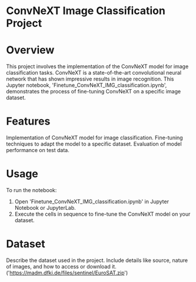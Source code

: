 # ConvNeXT Image Classification Project
# Overview

This project involves the implementation of the ConvNeXT model for image classification tasks. ConvNeXT is a state-of-the-art convolutional neural network that has shown impressive results in image recognition. This Jupyter notebook, 'Finetune_ConvNeXT_IMG_classification.ipynb', demonstrates the process of fine-tuning ConvNeXT on a specific image dataset.

# Features

Implementation of ConvNeXT model for image classification.
Fine-tuning techniques to adapt the model to a specific dataset.
Evaluation of model performance on test data.

# Usage
To run the notebook:

1. Open 'Finetune_ConvNeXT_IMG_classification.ipynb' in Jupyter Notebook or JupyterLab.
2. Execute the cells in sequence to fine-tune the ConvNeXT model on your dataset.

# Dataset

Describe the dataset used in the project. Include details like source, nature of images, and how to access or download it.
('https://madm.dfki.de/files/sentinel/EuroSAT.zip')

